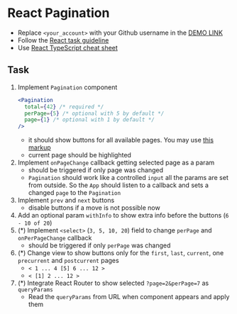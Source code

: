 # React Pagination
- Replace `<your_account>` with your Github username in the [DEMO LINK](https://daerniss.github.io/react_pagination/)
- Follow the [React task guideline](https://github.com/mate-academy/react_task-guideline#react-tasks-guideline)
- Use [React TypeScript cheat sheet](https://mate-academy.github.io/fe-program/js/extra/react-typescript)

## Task
1. Implement `Pagination` component
    ```jsx harmony
    <Pagination
      total={42} /* required */
      perPage={5} /* optional with 5 by default */
      page={1} /* optional with 1 by default */
    />
    ```
    - it should show buttons for all available pages.
      You may use [this markup](https://getbootstrap.com/docs/4.3/components/pagination/)
    - current page should be highlighted
2. Implement `onPageChange` callback getting selected page as a param
    - should be triggered if only page was changed
    - `Pagination` should work like a controlled `input` all the params are set from outside.
      So the `App` should listen to a callback and sets a changed `page` to the `Pagination`
3. Implement `prev` and `next` buttons
    - disable buttons if a move is not possible now
4. Add an optional param `withInfo` to show extra info before the buttons (`6 - 10 of 20`)
5. (*) Implement `<select>` (`3, 5, 10, 20`) field to change `perPage` and `onPerPageChange` callback
    - should be triggered if only `perPage` was changed
6. (*) Change view to show buttons only for the `first`, `last`, `current`, one `precurrent` and `postcurrent` pages
    - `< 1 ... 4 [5] 6 ... 12 >`
    - `< [1] 2 ... 12 >`
7. (*) Integrate React Router to show selected `?page=2&perPage=7` as `queryParams`
    - Read the `queryParams` from URL when component appears and apply them
